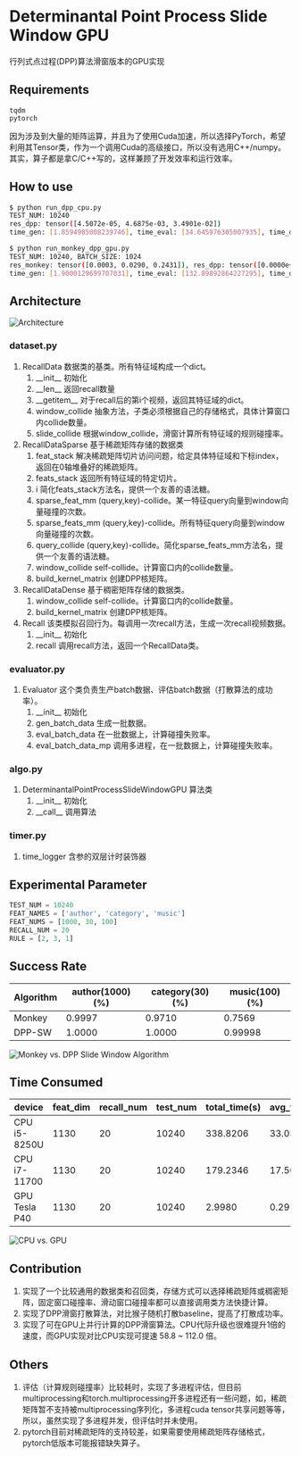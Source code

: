 # Determinantal Point Process Slide Window GPU
行列式点过程(DPP)算法滑窗版本的GPU实现

## Requirements
```
tqdm
pytorch
```
因为涉及到大量的矩阵运算，并且为了使用Cuda加速，所以选择PyTorch，希望利用其Tensor类，作为一个调用Cuda的高级接口，所以没有选用C++/numpy。其实，算子都是拿C/C++写的，这样兼顾了开发效率和运行效率。

## How to use
```bash
$ python run_dpp_cpu.py
TEST_NUM: 10240
res_dpp: tensor([4.5072e-05, 4.6875e-03, 3.4901e-02])
time_gen: [1.8594985008239746], time_eval: [34.645976305007935], time_dpp: [179.23463892936707]

$ python run_monkey_dpp_gpu.py
TEST_NUM: 10240, BATCH_SIZE: 1024
res_monkey: tensor([0.0003, 0.0290, 0.2431]), res_dpp: tensor([0.0000e+00, 0.0000e+00, 2.2536e-05])
time_gen: [1.9000129699707031], time_eval: [132.89892864227295], time_dpp: [2.998013734817505]
```


## Architecture
![Architecture](./pic/Architecture.svg)

### dataset.py
1. RecallData 数据类的基类。所有特征域构成一个dict。
   1. \_\_init__ 初始化
   2. \_\_len__ 返回recall数量
   3. \_\_getitem__ 对于recall后的第i个视频，返回其特征域的dict。
   4. window_collide 抽象方法，子类必须根据自己的存储格式，具体计算窗口内collide数量。
   5. slide_collide 根据window_collide，滑窗计算所有特征域的规则碰撞率。
2. RecallDataSparse 基于稀疏矩阵存储的数据类
   1. feat_stack 解决稀疏矩阵切片访问问题，给定具体特征域和下标index，返回在0轴堆叠好的稀疏矩阵。
   2. feats_stack 返回所有特征域的特定切片。
   3. i 简化feats_stack方法名，提供一个友善的语法糖。
   4. sparse_feat_mm (query,key)-collide。某一特征query向量到window向量碰撞的次数。
   5. sparse_feats_mm (query,key)-collide。所有特征query向量到window向量碰撞的次数。
   6. query_collide (query,key)-collide。简化sparse_feats_mm方法名，提供一个友善的语法糖。
   7. window_collide self-collide。计算窗口内的collide数量。
   8. build_kernel_matrix 创建DPP核矩阵。
3. RecallDataDense 基于稠密矩阵存储的数据类。
   1. window_collide self-collide。计算窗口内的collide数量。
   2. build_kernel_matrix 创建DPP核矩阵。
4. Recall 该类模拟召回行为。每调用一次recall方法，生成一次recall视频数据。
   1. \_\_init__ 初始化
   2. recall 调用recall方法，返回一个RecallData类。

### evaluator.py
1. Evaluator 这个类负责生产batch数据、评估batch数据（打散算法的成功率）。
   1. \_\_init__ 初始化
   2. gen_batch_data 生成一批数据。
   3. eval_batch_data 在一批数据上，计算碰撞失败率。
   4. eval_batch_data_mp 调用多进程，在一批数据上，计算碰撞失败率。

### algo.py
1. DeterminantalPointProcessSlideWindowGPU 算法类
   1. \_\_init__ 初始化
   2. \_\_call__ 调用算法

### timer.py
1. time_logger 含参的双层计时装饰器

## Experimental Parameter
```python
TEST_NUM = 10240
FEAT_NAMES = ['author', 'category', 'music']
FEAT_NUMS = [1000, 30, 100]
RECALL_NUM = 20
RULE = [2, 3, 1]
```

## Success Rate

| Algorithm | author(1000) (%) | category(30) (%) | music(100) (%) |
|-----------|------------------|------------------|----------------|
| Monkey    | 0.9997           | 0.9710           | 0.7569         |
| DPP-SW    | 1.0000           | 1.0000           | 0.99998        |

![Monkey vs. DPP Slide Window Algorithm](./pic/Monkey%20vs.%20DPP%20Slide%20Window%20Algorithm.png)

## Time Consumed

| device        | feat_dim | recall_num | test_num | total_time(s) | avg_time(ms) |
|---------------|----------|------------|----------|---------------|--------------|
| CPU i5-8250U  | 1130     | 20         | 10240    | 338.8206      | 33.03        |
| CPU i7-11700  | 1130     | 20         | 10240    | 179.2346      | 17.50        |
| GPU Tesla P40 | 1130     | 20         | 10240    | 2.9980        | 0.29         |

![CPU vs. GPU](./pic/CPU%20vs.%20GPU.png)

## Contribution
1. 实现了一个比较通用的数据类和召回类，存储方式可以选择稀疏矩阵或稠密矩阵，固定窗口碰撞率、滑动窗口碰撞率都可以直接调用类方法快捷计算。
2. 实现了DPP滑窗打散算法，对比猴子随机打散baseline，提高了打散成功率。
3. 实现了可在GPU上并行计算的DPP滑窗算法。CPU代际升级也很难提升1倍的速度，而GPU实现对比CPU实现可提速 58.8 ~ 112.0 倍。


## Others
1. 评估（计算规则碰撞率）比较耗时，实现了多进程评估，但目前multiprocessing和torch.multiprocessing开多进程还有一些问题，如，稀疏矩阵暂不支持被multiprocessing序列化，多进程cuda tensor共享问题等等，所以，虽然实现了多进程并发，但评估时并未使用。
2. pytorch目前对稀疏矩阵的支持较差，如果需要使用稀疏矩阵存储格式，pytorch低版本可能报错缺失算子。
